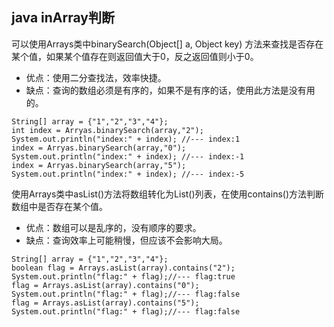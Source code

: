 ## java inArray判断

可以使用Arrays类中binarySearch(Object[] a, Object key) 方法来查找是否存在某个值，如果某个值存在则返回值大于0，反之返回值则小于0。

- 优点：使用二分查找法，效率快捷。
- 缺点：查询的数组必须是有序的，如果不是有序的话，使用此方法是没有用的。

```
String[] array = {"1","2","3","4"};
int index = Arryas.binarySearch(array,"2");
System.out.println("index:" + index); //--- index:1
index = Arryas.binarySearch(array,"0");
System.out.println("index:" + index); //--- index:-1
index = Arryas.binarySearch(array,"5");
System.out.println("index:" + index); //--- index:-5
```

使用Arrays类中asList()方法将数组转化为List()列表，在使用contains()方法判断数组中是否存在某个值。

- 优点：数组可以是乱序的，没有顺序的要求。
- 缺点：查询效率上可能稍慢，但应该不会影响大局。

```
String[] array = {"1","2","3","4"};
boolean flag = Arrays.asList(array).contains("2");
System.out.println("flag:" + flag);//--- flag:true
flag = Arrays.asList(array).contains("0");
System.out.println("flag:" + flag);//--- flag:false
flag = Arrays.asList(array).contains("5");
System.out.println("flag:" + flag);//--- flag:false
```